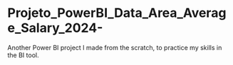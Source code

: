 # Projeto_PowerBI_Data_Area_Average_Salary_2024-
Another Power BI project I made from the scratch, to practice my skills in the BI tool.
